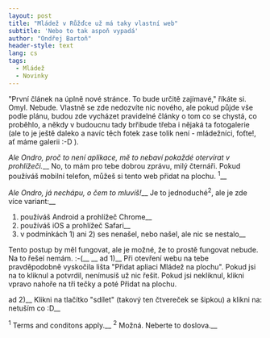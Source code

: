 ```yaml
---
layout: post
title: "Mládež v Růžďce už má taky vlastní web"
subtitle: 'Nebo to tak aspoň vypadá'
author: "Ondřej Bartoň"
header-style: text
lang: cs
tags:
  - Mládež
  - Novinky
---
```


"První článek na úplně nové stránce. To bude určitě zajímavé," říkáte si. Omyl. Nebude. Vlastně se zde nedozvíte nic nového, ale pokud půjde vše podle plánu,
budou zde vycházet pravidelné články o tom co se chystá, co proběhlo, a někdy v budoucnu tady brřibude třeba i nějaká ta fotogalerie (ale to je ještě daleko a navíc těch fotek zase tolik není - mládežníci, foťte!, ať máme galerii :-D ).

_Ale Ondro, proč to není aplikace, mě to nebaví pokaždé otervírat v prohlížeči.___
No, to mám pro tebe dobrou zprávu, milý čternáři. Pokud používáš mobilní telefon, můžeš si tento web přidat na plochu. <sup>1</sup>__

_Ale Ondro, já nechápu, o čem to mluvíš!___
Je to jednoduché<sup>2</sup>, ale je zde více variant:__
1) používáš Android a prohlížeč Chrome__
2) používáš iOS a prohlížeč Safari__
3) v podmínkách 1) ani 2) ses nenašel, nebo našel, ale nic se nestalo__

Tento postup by měl fungovat, ale je možné, že to prostě fungovat nebude. Na to řešeí nemám. :-(__
__
ad 1)__
Při otevření webu na tebe pravděpodobně vyskočila lišta "Přidat apliaci Mládež na plochu". Pokud jsi na to kliknul a potvrdil, nenímusíš už nic řešit. Pokud jsi nekliknul, klikni vpravo nahoře na tři tečky a poté Přidat na plochu.

ad 2)__
Klikni na tlačítko "sdílet" (takový ten čtvereček se šipkou) a klikni na: netuším co :D__

<sup>1</sup> Terms and conditons apply.__
<sup>2</sup> Možná. Neberte to doslova.__